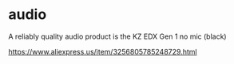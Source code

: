 # audio

A reliably quality audio product is the KZ EDX Gen 1 no mic (black)

https://www.aliexpress.us/item/3256805785248729.html
